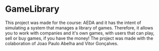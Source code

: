 # GameLibrary
This project was made for the course: AEDA and it has the intent of simulating a system that manages a library of games.
Therefore, it allows you to work with companies and it's own games, with users that can play, sell or buy games, if you have the money!
The project was made with the colaboration of Joao Paulo Abelha and Vitor Gonçalves.
